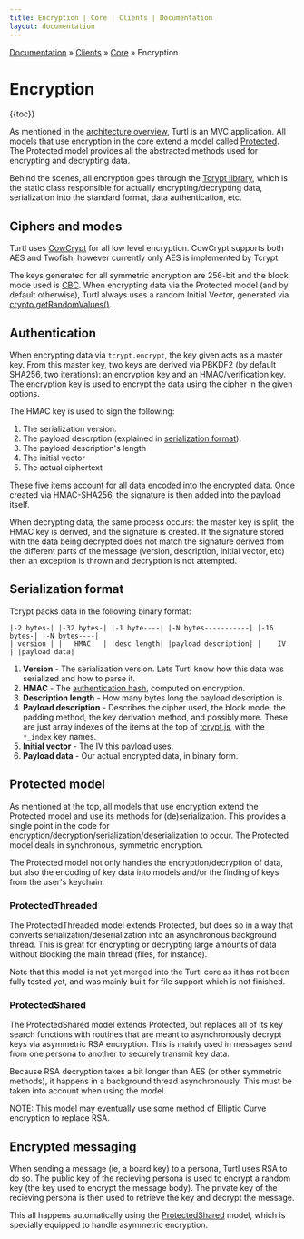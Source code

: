 ```yaml
---
title: Encryption | Core | Clients | Documentation
layout: documentation
---
```


<div class="breadcrumb">
    <a href="/docs">Documentation</a> &raquo;
    <a href="/docs/clients/index">Clients</a> &raquo;
    <a href="/docs/clients/core/index">Core</a> &raquo;
    Encryption
</div>

# Encryption
{{toc}}

As mentioned in the [architecture overview](/docs/clients/core/architecture),
Turtl is an MVC application. All models that use encryption in the core extend
a model called [Protected](https://github.com/turtl/js/blob/master/models/_protected.js).
The Protected model provides all the abstracted methods used for encrypting and
decrypting data.

Behind the scenes, all encryption goes through the [Tcrypt library](https://github.com/turtl/js/blob/master/library/tcrypt.js),
which is the static class responsible for actually encrypting/decrypting data,
serialization into the standard format, data authentication, etc.

## Ciphers and modes
Turtl uses [CowCrypt](https://github.com/rubbingalcoholic/cowcrypt) for all low
level encryption. CowCrypt supports both AES and Twofish, however currently only
AES is implemented by Tcrypt.

The keys generated for all symmetric encryption are 256-bit and the block mode
used is [CBC](http://en.wikipedia.org/wiki/Block_cipher_mode_of_operation#Cipher-block_chaining_.28CBC.29).
When encrypting data via the Protected model (and by default otherwise), Turtl
always uses a random Initial Vector, generated via [crypto.getRandomValues()](https://developer.mozilla.org/en-US/docs/Web/API/window.crypto.getRandomValues).

## Authentication
When encrypting data via `tcrypt.encrypt`, the key given acts as a master key.
From this master key, two keys are derived via PBKDF2 (by default SHA256, two
iterations): an encryption key and an HMAC/verification key. The encryption key
is used to encrypt the data using the cipher in the given options.

The HMAC key is used to sign the following:

1. The serialization version.
1. The payload descrption (explained in [serialization format](#serialization-format)).
1. The payload description's length
1. The initial vector
1. The actual ciphertext

These five items account for all data encoded into the encrypted data. Once
created via HMAC-SHA256, the signature is then added into the payload itself.

When decrypting data, the same process occurs: the master key is split, the HMAC
key is derived, and the signature is created. If the signature stored with the
data being decrypted does not match the signature derived from the different
parts of the message (version, description, initial vector, etc) then an
exception is thrown and decryption is not attempted.

## Serialization format
Tcrypt packs data in the following binary format:

```
|-2 bytes-| |-32 bytes-| |-1 byte----| |-N bytes-----------| |-16 bytes-| |-N bytes----|
| version | |   HMAC   | |desc length| |payload description| |    IV    | |payload data|
```

1. __Version__ - The serialization version. Lets Turtl know how this data was
serialized and how to parse it.
1. __HMAC__ - The [authentication hash](#authentication), computed on encryption.
1. __Description length__ - How many bytes long the payload description is.
1. __Payload description__ - Describes the cipher used, the block mode, the 
padding method, the key derivation method, and possibly more. These are just
array indexes of the items at the top of [tcrypt.js](https://github.com/turtl/js/blob/master/library/tcrypt.js),
with the `*_index` key names.
1. __Initial vector__ - The IV this payload uses.
1. __Payload data__ - Our actual encrypted data, in binary form.

## Protected model
As mentioned at the top, all models that use encryption extend the Protected
model and use its methods for (de)serialization. This provides a single point
in the code for encryption/decryption/serialization/deserialization to occur.
The Protected model deals in synchronous, symmetric encryption.

The Protected model not only handles the encryption/decryption of data, but
also the encoding of key data into models and/or the finding of keys from the
user's keychain.

### ProtectedThreaded
The ProtectedThreaded model extends Protected, but does so in a way that
converts serialization/deserialization into an asynchronous background thread.
This is great for encrypting or decrypting large amounts of data without
blocking the main thread (files, for instance).

Note that this model is not yet merged into the Turtl core as it has not been
fully tested yet, and was mainly built for file support which is not finished.

### ProtectedShared
The ProtectedShared model extends Protected, but replaces all of its key search
functions with routines that are meant to asynchronously decrypt keys via
asymmetric RSA encryption. This is mainly used in messages send from one persona
to another to securely transmit key data.

Because RSA decryption takes a bit longer than AES (or other symmetric methods),
it happens in a background thread asynchronously. This must be taken into
account when using the model.

NOTE: This model may eventually use some method of Elliptic Curve encryption to
replace RSA.

## Encrypted messaging
When sending a message (ie, a board key) to a persona, Turtl uses RSA to do so.
The public key of the recieving persona is used to encrypt a random key (the key
used to encrypt the message body). The private key of the recieving persona is
then used to retrieve the key and decrypt the message.

This all happens automatically using the [ProtectedShared](#protectedshared)
model, which is specially equipped to handle asymmetric encryption.
